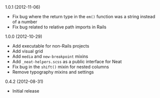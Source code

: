 1.0.1 (2012-11-06)

  * Fix bug where the return type in the `em()` function was a string instead of a number
  * Fix bug related to relative path imports in Rails

1.0.0 (2012-10-29)

  * Add executable for non-Rails projects
  * Add visual grid
  * Add `media` and `new-breakpoint` mixins
  * Add `_neat-helpers.scss` as a public interface for Neat
  * Fix bug in the `shift()` mixin for nested columns
  * Remove typography mixins and settings

0.4.2 (2012-08-31)

  * Initial release

